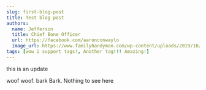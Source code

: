 ```yaml
---
slug: first-blog-post
title: Test blog post
authors:
  name: Jefferson
  title: Chief Bone Officer 
  url: https://facebook.com/aaronconwaylo
  image_url: https://www.familyhandyman.com/wp-content/uploads/2019/10/A9E74F0C-C86F-443C-AD8F-43EE62451CEF.jpeg?
tags: [wow i support tags!, Another tag!!! Amazing!]
---
```


this is an update

woof woof. bark Bark. Nothing to see here 
